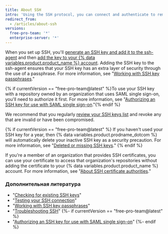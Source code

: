 ```yaml
---
title: About SSH
intro: 'Using the SSH protocol, you can connect and authenticate to remote servers and services. With SSH keys, you can connect to {% data variables.product.product_name %} without supplying your username or password at each visit.'
redirect_from:
  - /articles/about-ssh
versions:
  free-pro-team: '*'
  enterprise-server: '*'
---
```


When you set up SSH, you'll [generate an SSH key and add it to the ssh-agent](/articles/generating-a-new-ssh-key-and-adding-it-to-the-ssh-agent) and then [add the key to your {% data variables.product.product_name %} account](/articles/adding-a-new-ssh-key-to-your-github-account). Adding the SSH key to the ssh-agent ensures that your SSH key has an extra layer of security through the use of a passphrase. For more information, see "[Working with SSH key passphrases](/articles/working-with-ssh-key-passphrases)."

{% if currentVersion == "free-pro-team@latest" %}To use your SSH key with a repository owned by an organization that uses SAML single sign-on, you'll need to authorize it first. For more information, see "[Authorizing an SSH key for use with SAML single sign-on](/articles/authorizing-an-ssh-key-for-use-with-saml-single-sign-on)."{% endif %}

We recommend that you regularly [review your SSH keys list](/articles/reviewing-your-ssh-keys) and revoke any that are invalid or have been compromised.

{% if currentVersion == "free-pro-team@latest" %}
If you haven't used your SSH key for a year, then
{% data variables.product.prodname_dotcom %} will automatically delete your inactive SSH key as a security precaution. For more information, see "[Deleted or missing SSH keys](/articles/deleted-or-missing-ssh-keys)."
{% endif %}

If you're a member of an organization that provides SSH certificates, you can use your certificate to access that organization's repositories without adding the certificate to your {% data variables.product.product_name %} account. For more information, see "[About SSH certificate authorities](/articles/about-ssh-certificate-authorities)."

### Дополнительная литература

- "[Checking for existing SSH keys](/articles/checking-for-existing-ssh-keys)"
- "[Testing your SSH connection](/articles/testing-your-ssh-connection)"
- "[Working with SSH key passphrases](/articles/working-with-ssh-key-passphrases)"
- "[Troubleshooting SSH](/articles/troubleshooting-ssh)"
{%- if currentVersion == "free-pro-team@latest" %}
- "[Authorizing an SSH key for use with SAML single sign-on](/articles/authorizing-an-ssh-key-for-use-with-saml-single-sign-on)"
{%- endif %}

